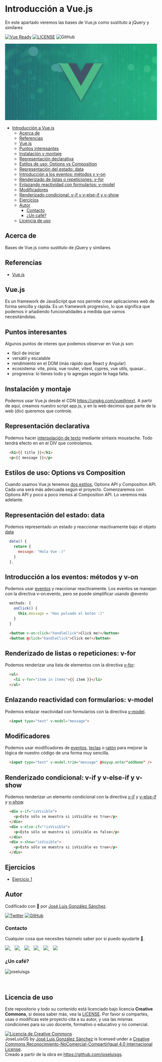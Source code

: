 # Introducción a Vue.js

En este apartado veremos las bases de Vue.js como sustituto a jQuery y similares


[![Vue Ready](https://img.shields.io/badge/Code-Vue.js-%2342b983)](https://es.vuejs.org/)
[![LICENSE](https://img.shields.io/badge/License-CC-%23e64545)](https://joseluisgs.github.io/docs/license/)
![GitHub](https://img.shields.io/github/last-commit/joseluisgs/vue-profesores-madrid-2022-2022)

![Vue.js](../images/vuejsintro.png)

- [Introducción a Vue.js](#introducción-a-vuejs)
  - [Acerca de](#acerca-de)
  - [Referencias](#referencias)
  - [Vue.js](#vuejs)
  - [Puntos interesantes](#puntos-interesantes)
  - [Instalación y montaje](#instalación-y-montaje)
  - [Representación declarativa](#representación-declarativa)
  - [Estilos de uso: Options vs Composition](#estilos-de-uso-options-vs-composition)
  - [Representación del estado: data](#representación-del-estado-data)
  - [Introducción a los eventos: métodos y v-on](#introducción-a-los-eventos-métodos-y-v-on)
  - [Renderizado de listas o repeticiones: v-for](#renderizado-de-listas-o-repeticiones-v-for)
  - [Enlazando reactividad con formularios: v-model](#enlazando-reactividad-con-formularios-v-model)
  - [Modificadores](#modificadores)
  - [Renderizado condicional: v-if y v-else-if y v-show](#renderizado-condicional-v-if-y-v-else-if-y-v-show)
  - [Ejercicios](#ejercicios)
  - [Autor](#autor)
    - [Contacto](#contacto)
    - [¿Un café?](#un-café)
  - [Licencia de uso](#licencia-de-uso)

## Acerca de
Bases de Vue.js como sustituto de jQuery y similares


## Referencias 
- [Vue.js](https://vuejs.org/guide/introduction.html)

## Vue.js 
Es un framework de JavaScript que nos permite crear aplicaciones web de forma sencilla y rápida. Es un framework progresivo, lo que significa que podemos ir añadiendo funcionalidades a medida que vamos necesitándolas.


## Puntos interesantes
Algunos puntos de interes que podemos observar en Vue.js son:
- fácil de iniciar 
- versátil y escalable 
- rendimiento en el DOM (más rápido que React y Angular)
- ecosistema: vite, pinia, vue router, vitest, cypres, vue utils, quasar...
- progresiva: lo tienes todo y lo agregas según te haga falta.

## Instalación y montaje
Podemos usar Vue.js desde el CDN https://unpkg.com/vue@next. A partir de aquí, creamos nuestro script app.js, y en la web decimos que parte de la web (div) queremos que controle.

## Representación declarativa
Podemos hacer [interpolación de texto](https://vuejs.org/guide/essentials/template-syntax.html#text-interpolation) mediante sintaxis moustache. Todo tendrá efecto en en el DIV que controlamos.
```html
  <h1>{{ title }}</h1>
  <p>{{ message }}</p>
```

## Estilos de uso: Options vs Composition
Cuando usamos Vue.js tenemos [dos estilos](https://vuejs.org/guide/introduction.html#api-styles), Options API y Composition API. Cada una será más adecuada según el proyecto. Comenzaremos con Options API y poco a poco iremos al Composition API. Lo veremos más adelante.

## Representación del estado: data
Podemos representado un estado y reaccionar reactivamente bajo el objeto [data](https://vuejs.org/guide/essentials/reactivity-fundamentals.html#declaring-reactive-state)
```js
  data() {
    return {
      message: "Hola Vue :)"
    }
  },
```

## Introducción a los eventos: métodos y v-on 
Podemos usar [eventos](https://vuejs.org/guide/essentials/event-handling.html)  y reaccionar reactivamente.
Los eventos se manejan con la directiva v-on:evento, pero se puede simplificar usando @evento
```js
  methods: {
    onClick() {
      this.message = "Has pulsado el botón :)"
    }
  }
```
```html
  <button v-on:click="handleClick">Click me!</button>
  <button @click="handleClick">Click me!</button>
```

## Renderizado de listas o repeticiones: v-for
Podemos renderizar una lista de elementos con la directiva [v-for](https://vuejs.org/api/built-in-directives.html#v-for):
```html
  <ul>
    <li v-for="item in items">{{ item }}</li>
  </ul>
```
## Enlazando reactividad con formularios: v-model 
Podemos enlazar reactividad con formularios con la directiva [v-model](https://vuejs.org/api/built-in-directives.html#v-model).
```html
  <input type="text" v-model="message">
```
## Modificadores
Podemos usar modificadores de [eventos](https://vuejs.org/guide/essentials/event-handling.html#event-modifiers), [teclas](https://vuejs.org/guide/essentials/event-handling.html#key-modifiers) o [ratón](https://vuejs.org/guide/essentials/event-handling.html#mouse-button-modifiers) para mejorar la lógica de nuestro código de una forma muy sencilla.
```html
  <input type="text" v-model.trim="message" @keyup.enter"addName" />
```

## Renderizado condicional: v-if y v-else-if y v-show
Podemos renderizar un elemento condicional con la directiva [v-if](https://vuejs.org/api/built-in-directives.html#v-if) y [v-else-if](https://vuejs.org/api/built-in-directives.html#v-else) y [v-show](https://vuejs.org/api/built-in-directives.html#v-show).
```html
  <div v-if="isVisible">
    <p>Esto sólo se muestra si isVisible es true</p>
  </div>
  <div v-else-if="!isVisible">
    <p>Esto sólo se muestra si isVisible es false</p>
  </div>
  <div v-show="isVisible">
    <p>Esto sólo se muestra si isVisible es true</p>
  </div>
```

## Ejercicios
- [Ejercicio 1](./EJERCICIOS.md)

## Autor

Codificado con :sparkling_heart: por [José Luis González Sánchez](https://twitter.com/joseluisgonsan). 

[![Twitter](https://img.shields.io/twitter/follow/joseluisgonsan?style=social)](https://twitter.com/joseluisgonsan)
[![GitHub](https://img.shields.io/github/followers/joseluisgs?style=social)](https://github.com/joseluisgs)

### Contacto
<p>
  Cualquier cosa que necesites házmelo saber por si puedo ayudarte 💬.
</p>
<p>
 <a href="https://joseluisgs.github.io/" target="_blank">
        <img src="https://joseluisgs.github.io/img/favicon.png" 
    height="30">
    </a>  &nbsp;&nbsp;
    <a href="https://github.com/joseluisgs" target="_blank">
        <img src="https://distreau.com/github.svg" 
    height="30">
    </a> &nbsp;&nbsp;
        <a href="https://twitter.com/joseluisgonsan" target="_blank">
        <img src="https://i.imgur.com/U4Uiaef.png" 
    height="30">
    </a> &nbsp;&nbsp;
    <a href="https://www.linkedin.com/in/joseluisgonsan" target="_blank">
        <img src="https://upload.wikimedia.org/wikipedia/commons/thumb/c/ca/LinkedIn_logo_initials.png/768px-LinkedIn_logo_initials.png" 
    height="30">
    </a>  &nbsp;&nbsp;
    <a href="https://discordapp.com/users/joseluisgs#3560" target="_blank">
        <img src="https://logodownload.org/wp-content/uploads/2017/11/discord-logo-4-1.png" 
    height="30"> 
    </a> &nbsp;&nbsp;
    <a href="https://g.dev/joseluisgs" target="_blank">
        <img loading="lazy" src="https://googlediscovery.com/wp-content/uploads/google-developers.png" 
    height="30">
    </a>    
</p>

### ¿Un café?
<p><a href="https://www.buymeacoffee.com/joseluisgs"> <img align="left" src="https://cdn.buymeacoffee.com/buttons/v2/default-blue.png" height="48" alt="joseluisgs" /></a></p><br><br><br>

## Licencia de uso

Este repositorio y todo su contenido está licenciado bajo licencia **Creative Commons**, si desea saber más, vea la [LICENSE](https://joseluisgs.github.io/docs/license/). Por favor si compartes, usas o modificas este proyecto cita a su autor, y usa las mismas condiciones para su uso docente, formativo o educativo y no comercial.

<a rel="license" href="http://creativecommons.org/licenses/by-nc-sa/4.0/"><img alt="Licencia de Creative Commons" style="border-width:0" src="https://i.creativecommons.org/l/by-nc-sa/4.0/88x31.png" /></a><br /><span xmlns:dct="http://purl.org/dc/terms/" property="dct:title">JoseLuisGS</span> by <a xmlns:cc="http://creativecommons.org/ns#" href="https://joseluisgs.github.io/" property="cc:attributionName" rel="cc:attributionURL">José Luis González Sánchez</a> is licensed under a <a rel="license" href="http://creativecommons.org/licenses/by-nc-sa/4.0/">Creative Commons Reconocimiento-NoComercial-CompartirIgual 4.0 Internacional License</a>.<br />Creado a partir de la obra en <a xmlns:dct="http://purl.org/dc/terms/" href="https://github.com/joseluisgs" rel="dct:source">https://github.com/joseluisgs</a>.